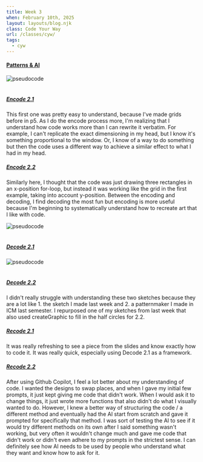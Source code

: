 ```yaml
---
title: Week 3
when: February 10th, 2025
layout: layouts/blog.njk
class: Code Your Way
url: /classes/cyw/
tags:
  - cyw
---
```


#### <a target="_blank" href="https://github.com/olivia-em/codeyourway">Patterns & AI</a>

<div class="img-div">
<img class="blog-img" alt="pseudocode" src="https://cdn.glitch.me/d7ac8ce9-d6b5-4915-b92c-e6f0bf0d0c29/IMG_6201.JPG?v=1739834814659">
</div>
 <br>

##### <a target="_blank" href="https://olivia-em.github.io/codeyourway/encode2.1/index.html">Encode 2.1</a>

This first one was pretty easy to understand, because I've made grids before in p5. As I do the encode process more, I'm realizing that I understand how code works
more than I can rewrite it verbatim. For example, I can't replicate the exact dimensioning in my head, but I know it's something proportional to the window. Or, I know of a way to do something
but then the code uses a different way to achieve a similar effect to what I had in my head. 

##### <a target="_blank" href="https://olivia-em.github.io/codeyourway/encode2.2/index.html">Encode 2.2</a>

Similarly here, I thought that the code was just drawing three rectangles in an x-position for-loop, but instead it was working like the grid in the first example, taking into account y-position. 
Between the encoding and decoding, I find decoding the most fun but encoding is more useful because I'm beginning to systematically understand how to recreate art that I like with code.

<div class="img-div">
<img class="blog-img" alt="pseudocode" src="https://cdn.glitch.me/d7ac8ce9-d6b5-4915-b92c-e6f0bf0d0c29/IMG_6202.jpg?v=1739834824506">
</div>
 <br>
 
##### <a target="_blank" href="https://olivia-em.github.io/codeyourway/decode2.1/index.html">Decode 2.1</a> 

<div class="img-div">
<img class="blog-img" alt="pseudocode" src="https://cdn.glitch.me/d7ac8ce9-d6b5-4915-b92c-e6f0bf0d0c29/IMG_6203.jpg?v=1739834834299">
</div>
 <br>
 
##### <a target="_blank" href="https://olivia-em.github.io/codeyourway/decode2.2/index.html">Decode 2.2</a>

I didn't really struggle with understanding these two sketches because they are a lot like 1. the sketch I made last week and 2. a patternmaker I made in ICM last semester. I repurposed one of my sketches
from last week that also used createGraphic to fill in the half circles for 2.2. 
 
##### <a target="_blank" href="https://olivia-em.github.io/codeyourway/recode2.1/index.html">Recode 2.1</a>

It was really refreshing to see a piece from the slides and know exactly how to code it. It was really quick, especially using Decode 2.1 as a framework.

##### <a target="_blank" href="https://olivia-em.github.io/codeyourway/recode2.2/index.html">Recode 2.2</a>

After using Github Copilot, I feel a lot better about my understanding of code. I wanted the designs to swap places, and when I gave my initial few prompts, it just kept giving me code that didn't work. 
When I would ask it to change things, it just wrote more functions that also didn't do what I visually wanted to do. However, I knew a better way of structuring the code / a different method and eventually had the AI start from scratch 
and gave it prompted for specifically that method. I was sort of testing the AI to see if it would try different methods on its own after I said something wasn't working, but very often it wouldn't change much and 
gave me code that didn't work or didn't even adhere to my prompts in the strictest sense. I can definitely see how AI needs to be used by people who understand what they want and know how to ask for it. 